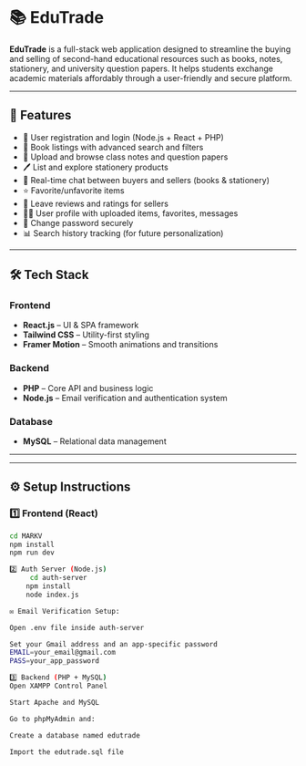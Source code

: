 # 📚 EduTrade

**EduTrade** is a full-stack web application designed to streamline the buying and selling of second-hand educational resources such as books, notes, stationery, and university question papers. It helps students exchange academic materials affordably through a user-friendly and secure platform.

---

## 🚀 Features

- 🔐 User registration and login (Node.js + React + PHP)
- 📘 Book listings with advanced search and filters
- 📝 Upload and browse class notes and question papers
- 🖊️ List and explore stationery products
- 💬 Real-time chat between buyers and sellers (books & stationery)
- ⭐ Favorite/unfavorite items
- 🧾 Leave reviews and ratings for sellers
- 🧑‍💼 User profile with uploaded items, favorites, messages
- 🔁 Change password securely
- 📊 Search history tracking (for future personalization)

---

## 🛠️ Tech Stack

### Frontend
- **React.js** – UI & SPA framework
- **Tailwind CSS** – Utility-first styling
- **Framer Motion** – Smooth animations and transitions

### Backend
- **PHP** – Core API and business logic
- **Node.js** – Email verification and authentication system

### Database
- **MySQL** – Relational data management

---


---

## ⚙️ Setup Instructions

### 1️⃣ Frontend (React)

```bash
cd MARKV
npm install
npm run dev 

2️⃣ Auth Server (Node.js)
     cd auth-server
    npm install
    node index.js

✉️ Email Verification Setup:

Open .env file inside auth-server

Set your Gmail address and an app-specific password
EMAIL=your_email@gmail.com
PASS=your_app_password

3️⃣ Backend (PHP + MySQL)
Open XAMPP Control Panel

Start Apache and MySQL

Go to phpMyAdmin and:

Create a database named edutrade

Import the edutrade.sql file
